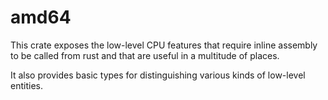 # amd64

This crate exposes the low-level CPU features that require inline assembly to
be called from rust and that are useful in a multitude of places.

It also provides basic types for distinguishing various kinds of low-level entities.
